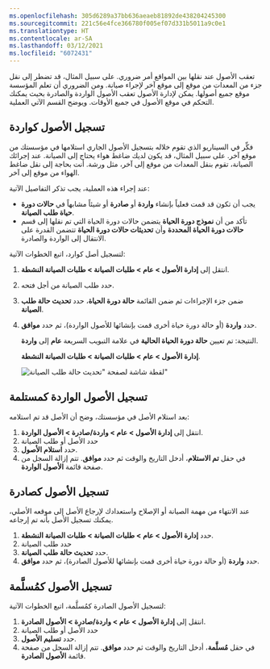 ```yaml
---
ms.openlocfilehash: 305d6289a37bb636aeaeb81892de438204245300
ms.sourcegitcommit: 221c56e4fce366780f005ef07d331b5011a9c0e1
ms.translationtype: HT
ms.contentlocale: ar-SA
ms.lasthandoff: 03/12/2021
ms.locfileid: "6072431"
---
```

تعقب الأصول عند نقلها بين المواقع أمر ضروري. على سبيل المثال، قد تضطر إلى نقل جزء من المعدات من موقع إلى موقع آخر لإجراء صيانة. ومن الضروري أن تعلم المؤسسة موقع جميع أصولها. يمكن لإدارة الأصول تعقب الأصول الواردة والصادرة بحيث يمكنك التحكم في موقع الأصول في جميع الأوقات. ويوضح القسم الآتي العملية.

## <a name="register-assets-as-inbound"></a>تسجيل الأصول كواردة
فكِّر في السيناريو الذي تقوم خلاله بتسجيل الأصول الجاري استلامها في مؤسستك من موقع آخر. على سبيل المثال، قد يكون لديك ضاغط هواء يحتاج إلى الصيانة. عند إجرائك الصيانة، تقوم بنقل المعدات من موقع إلى آخر، مثل ورشة. أنت بحاجة إلى نقل ضاغط الهواء من موقع إلى آخر. 

عند إجراء هذه العملية، يجب تذكر التفاصيل الآتية:

- يجب أن تكون قد قمت فعلياً بإنشاء **واردة** أو **صادرة** أو شيئاً مشابهاً في **حالات دورة حياة طلب الصيانة**. 
- تأكد من أن **نموذج دورة الحياة** يتضمن حالات دورة الحياة التي تم نقلها إلى قسم **حالات دورة الحياة المحددة** وأن **تحديثات حالات دورة الحياة** تتضمن القدرة على الانتقال إلى الواردة والصادرة.

لتسجيل أصل كوارد، اتبع الخطوات الآتية:

1.  انتقل إلى **إدارة الأصول > عام > طلبات الصيانة > طلبات الصيانة النشطة**.
2.  حدد طلب الصيانة من أجل فتحه.
3.  ضمن جزء الإجراءات ثم ضمن القائمة **حالة دورة الحياة**، حدد **تحديث حالة طلب الصيانة**.
4.  حدد **واردة** (أو حالة دورة حياة أخرى قمت بإنشائها للأصول الواردة)، ثم حدد **موافق**. 

    النتيجة: تم تعيين **حالة دورة الحياة الحالية** في علامة التبويب السريعة **عام** إلى **واردة**.

    **إدارة الأصول > عام > طلبات الصيانة > طلبات الصيانة النشطة**.

    ![لقطة شاشة لصفحة "تحديث حالة طلب الصيانة"](../media/inbound-ss.png)
 


## <a name="register-inbound-assets-as-received"></a>تسجيل الأصول الواردة كمستلمة
بعد استلام الأصل في مؤسستك، وضح أن الأصل قد تم استلامه:

1.   انتقل إلى **إدارة الأصول > عام > واردة/صادرة > الأصول الواردة**.
2.  حدد الأصل أو طلب الصيانة
3.  حدد **استلام الأصول**.
4.  في حقل **تم الاستلام**، أدخل التاريخ والوقت ثم حدد **موافق**. تتم إزالة السجل من صفحة قائمة **الأصول الواردة**.

## <a name="register-assets-as-outbound"></a>تسجيل الأصول كصادرة
عند الانتهاء من مهمة الصيانة أو الإصلاح واستعدادك لإرجاع الأصل إلى موقعه الأصلي، يمكنك تسجيل الأصل بأنه تم إرجاعه.

1.  حدد **إدارة الأصول > عام > طلبات الصيانة > طلبات الصيانة النشطة**.
2.  حدد طلب الصيانة
3.  حدد **تحديث حالة طلب الصيانة**.
4.  حدد **واردة** (أو حالة دورة حياة أخرى قمت بإنشائها للأصول الصادرة)، ثم حدد **موافق**.


## <a name="register-outbound-assets-as-delivered"></a>تسجيل الأصول كمُسلَّمة
لتسجيل الأصول الصادرة كمُسلَّمة، اتبع الخطوات الآتية:

1.  انتقل إلى **إدارة الأصول > عام > واردة/صادرة > الأصول الصادرة**.
2.  حدد الأصل أو طلب الصيانة
3.  حدد **تسليم الأصول**.
4.  في حقل **مُسلَّمة**، أدخل التاريخ والوقت ثم حدد **موافق**. تتم إزالة السجل من صفحة قائمة **الأصول الصادرة**.

